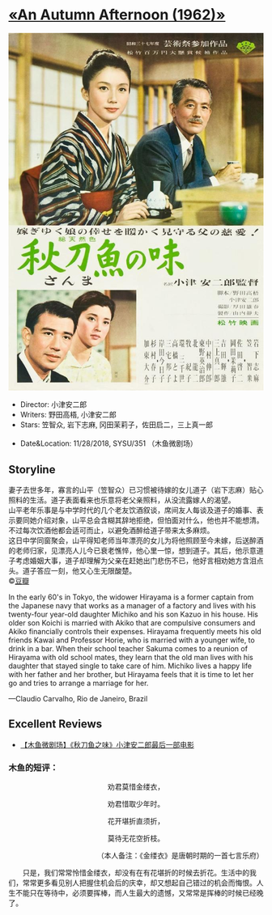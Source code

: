 # [&laquo;An Autumn Afternoon (1962)&raquo;](https://www.imdb.com/title/tt0056444/?ref_=fn_al_tt_1)

<div align="center"> <img src="./pics/an_autumn_afternoon.jpg"> </div>

- Director: 小津安二郎<br>
- Writers: 野田高梧, 小津安二郎<br>
- Stars: 笠智众, 岩下志麻, 冈田茉莉子，佐田启二，三上真一郎<br><br>
- Date&Location: 11/28/2018, SYSU/351 （木鱼微剧场）

## Storyline
妻子去世多年，寡言的山平（笠智众）已习惯被待嫁的女儿道子（岩下志麻）贴心照料的生活。道子表面看来也乐意将老父亲照料，从没流露嫁人的渴望。<br>
山平老年乐事是与中学时代的几个老友饮酒叙谈，席间友人每谈及道子的婚事、表示要同她介绍对象，山平总会含糊其辞地拒绝，但怕面对什么，他也并不能想清。不过每次饮酒他都会适可而止，以避免酒醉给道子带来太多麻烦。 <br>
这日中学同窗聚会，山平得知老师当年漂亮的女儿为将他照顾至今未嫁，后送醉酒的老师归家，见漂亮人儿今已衰老憔悴，他心里一惊，想到道子。其后，他示意道子考虑婚姻大事，道子却理解为父亲在赶她出门悲伤不已，他好言相劝她方含泪点头。道子答应一刻，他又心生无限酸楚。<br>
 ©[豆瓣](https://movie.douban.com/subject/1294433/)<br>

In the early 60's in Tokyo, the widower Hirayama is a former captain from the Japanese navy that works as a manager of a factory and lives with his twenty-four year-old daughter Michiko and his son Kazuo in his house. His older son Koichi is married with Akiko that are compulsive consumers and Akiko financially controls their expenses. Hirayama frequently meets his old friends Kawai and Professor Horie, who is married with a younger wife, to drink in a bar. When their school teacher Sakuma comes to a reunion of Hirayama with old school mates, they learn that the old man lives with his daughter that stayed single to take care of him. Michiko lives a happy life with her father and her brother, but Hirayama feels that it is time to let her go and tries to arrange a marriage for her.

 —Claudio Carvalho, Rio de Janeiro, Brazil

## Excellent Reviews
- [【木鱼微剧场】《秋刀鱼之味》小津安二郎最后一部电影](https://www.bilibili.com/video/av36950469)

### 木鱼的短评：
<p align="center">劝君莫惜金缕衣，</p>
<p align="center">劝君惜取少年时。</p>
<p align="center">花开堪折直须折，</p>
<p align="center">莫待无花空折枝。</p>
<p align="right">（本人备注：《金缕衣》是唐朝时期的一首七言乐府）</p>
&emsp;&emsp;只是，我们常常怜惜金缕衣，却没有在有花堪折的时候去折花。生活中的我们，常常更多看见别人把握住机会后的庆幸，却又想起自己错过的机会而悔恨。人生不能只在等待中，必须要挥棒，而人生最大的遗憾，又常常是挥棒的时候已经晚了。